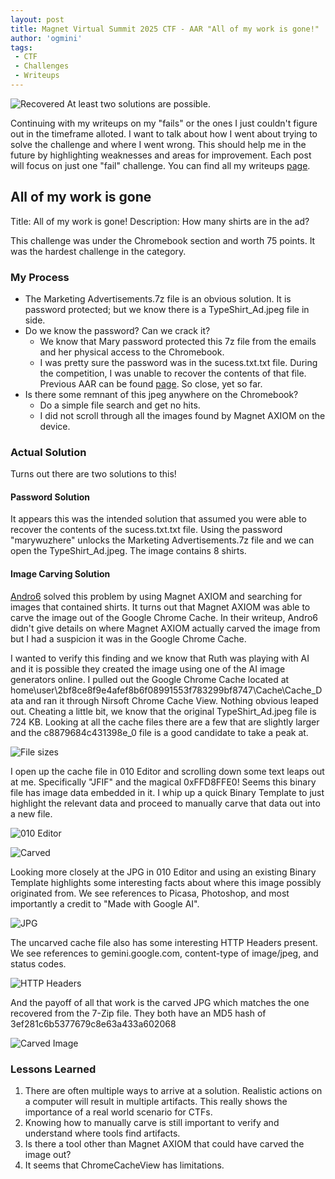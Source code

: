 ```yaml
---
layout: post
title: Magnet Virtual Summit 2025 CTF - AAR "All of my work is gone!"
author: 'ogmini'
tags:
 - CTF
 - Challenges
 - Writeups
---
```


![Recovered](/images/memes/solutions.png)
At least two solutions are possible.

Continuing with my writeups on my "fails" or the ones I just couldn't figure out in the timeframe alloted. I want to talk about how I went about trying to solve the challenge and where I went wrong. This should help me in the future by highlighting weaknesses and areas for improvement. Each post will focus on just one "fail" challenge. You can find all my writeups [page](https://ogmini.github.io/ctf).

## All of my work is gone

Title: All of my work is gone!
Description: How many shirts are in the ad?

This challenge was under the Chromebook section and worth 75 points. It was the hardest challenge in the category.  

### My Process

- The Marketing Advertisements.7z file is an obvious solution. It is password protected; but we know there is a TypeShirt_Ad.jpeg file in side.
- Do we know the password? Can we crack it?
  - We know that Mary password protected this 7z file from the emails and her physical access to the Chromebook.
  - I was pretty sure the password was in the sucess.txt.txt file. During the competition, I was unable to recover the contents of that file. Previous AAR can be found [page](https://ogmini.github.io/2025/02/27/AAR-DAdataTA.html). So close, yet so far.
- Is there some remnant of this jpeg anywhere on the Chromebook?
  - Do a simple file search and get no hits.
  - I did not scroll through all the images found by Magnet AXIOM on the device.

### Actual Solution

Turns out there are two solutions to this!

#### Password Solution

It appears this was the intended solution that assumed you were able to recover the contents of the sucess.txt.txt file. Using the password "marywuzhere" unlocks the Marketing Advertisements.7z file and we can open the TypeShirt_Ad.jpeg. The image contains 8 shirts.

#### Image Carving Solution

[Andro6](https://medium.com/@andro6.ucsy/magnet-ctf-2025-writeups-fb73793eda8b) solved this problem by using Magnet AXIOM and searching for images that contained shirts. It turns out that Magnet AXIOM was able to carve the image out of the Google Chrome Cache. In their writeup, Andro6 didn't give details on where Magnet AXIOM actually carved the image from but I had a suspicion it was in the Google Chrome Cache.

I wanted to verify this finding and we know that Ruth was playing with AI and it is possible they created the image using one of the AI image generators online. I pulled out the Google Chrome Cache located at home\user\2bf8ce8f9e4afef8b6f08991553f783299bf8747\Cache\Cache_Data and ran it through Nirsoft Chrome Cache View. Nothing obvious leaped out. Cheating a little bit, we know that the original TypeShirt_Ad.jpeg file is 724 KB. Looking at all the cache files there are a few that are slightly larger and the c8879684c431398e_0 file is a good candidate to take a peak at.

![File sizes](/images/workgone/File.png)  

I open up the cache file in 010 Editor and scrolling down some text leaps out at me. Specifically "JFIF" and the magical 0xFFD8FFE0! Seems this binary file has image data embedded in it. I whip up a quick Binary Template to just highlight the relevant data and proceed to manually carve that data out into a new file.

![010 Editor](/images/workgone/010Editor.png)

![Carved](/images/workgone/Carved.png)

Looking more closely at the JPG in 010 Editor and using an existing Binary Template highlights some interesting facts about where this image possibly originated from. We see references to Picasa, Photoshop, and most importantly a credit to "Made with Google AI".

![JPG](/images/workgone/JPG.png)

The uncarved cache file also has some interesting HTTP Headers present. We see references to gemini.google.com, content-type of image/jpeg, and status codes.

![HTTP Headers](/images/workgone/headers.png)

And the payoff of all that work is the carved JPG which matches the one recovered from the 7-Zip file. They both have an MD5 hash of 3ef281c6b5377679c8e63a433a602068

![Carved Image](/images/workgone/c8879684c431398e_0.jpg)

### Lessons Learned

1. There are often multiple ways to arrive at a solution. Realistic actions on a computer will result in multiple artifacts. This really shows the importance of a real world scenario for CTFs.
2. Knowing how to manually carve is still important to verify and understand where tools find artifacts.
3. Is there a tool other than Magnet AXIOM that could have carved the image out?
4. It seems that ChromeCacheView has limitations.
